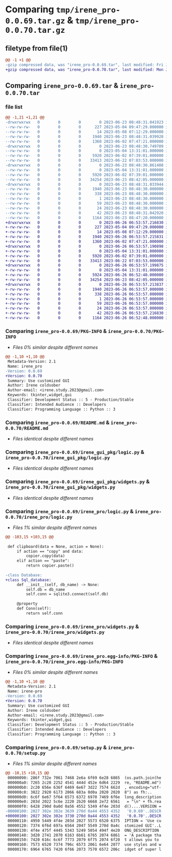 # Comparing `tmp/irene_pro-0.0.69.tar.gz` & `tmp/irene_pro-0.0.70.tar.gz`

## filetype from file(1)

```diff
@@ -1 +1 @@
-gzip compressed data, was "irene_pro-0.0.69.tar", last modified: Fri Jun 23 08:48:31 2023, max compression
+gzip compressed data, was "irene_pro-0.0.70.tar", last modified: Mon Jun 26 06:53:57 2023, max compression
```

## Comparing `irene_pro-0.0.69.tar` & `irene_pro-0.0.70.tar`

### file list

```diff
@@ -1,21 +1,21 @@
-drwxrwxrwx   0        0        0        0 2023-06-23 08:48:31.041923 irene_pro-0.0.69/
--rw-rw-rw-   0        0        0      227 2023-05-04 09:47:29.000000 irene_pro-0.0.69/LICENSE
--rw-rw-rw-   0        0        0       14 2023-05-08 07:12:29.000000 irene_pro-0.0.69/MANIFEST.in
--rw-rw-rw-   0        0        0     1940 2023-06-23 08:48:31.039928 irene_pro-0.0.69/PKG-INFO
--rw-rw-rw-   0        0        0     1360 2023-06-02 07:47:21.000000 irene_pro-0.0.69/README.md
-drwxrwxrwx   0        0        0        0 2023-06-23 08:48:30.749709 irene_pro-0.0.69/irene_gui_pkg/
--rw-rw-rw-   0        0        0        0 2023-05-04 13:31:01.000000 irene_pro-0.0.69/irene_gui_pkg/__init__.py
--rw-rw-rw-   0        0        0     5920 2023-06-02 07:39:01.000000 irene_pro-0.0.69/irene_gui_pkg/logic.py
--rw-rw-rw-   0        0        0    33413 2023-06-22 07:03:53.000000 irene_pro-0.0.69/irene_gui_pkg/widgets.py
-drwxrwxrwx   0        0        0        0 2023-06-23 08:48:30.861408 irene_pro-0.0.69/irene_pro/
--rw-rw-rw-   0        0        0        0 2023-05-04 13:31:01.000000 irene_pro-0.0.69/irene_pro/__init__.py
--rw-rw-rw-   0        0        0     5920 2023-06-02 07:39:01.000000 irene_pro-0.0.69/irene_pro/logic.py
--rw-rw-rw-   0        0        0    34254 2023-06-23 08:42:05.000000 irene_pro-0.0.69/irene_pro/widgets.py
-drwxrwxrwx   0        0        0        0 2023-06-23 08:48:31.033944 irene_pro-0.0.69/irene_pro.egg-info/
--rw-rw-rw-   0        0        0     1940 2023-06-23 08:48:30.000000 irene_pro-0.0.69/irene_pro.egg-info/PKG-INFO
--rw-rw-rw-   0        0        0      338 2023-06-23 08:48:30.000000 irene_pro-0.0.69/irene_pro.egg-info/SOURCES.txt
--rw-rw-rw-   0        0        0        1 2023-06-23 08:48:30.000000 irene_pro-0.0.69/irene_pro.egg-info/dependency_links.txt
--rw-rw-rw-   0        0        0       59 2023-06-23 08:48:30.000000 irene_pro-0.0.69/irene_pro.egg-info/requires.txt
--rw-rw-rw-   0        0        0       24 2023-06-23 08:48:30.000000 irene_pro-0.0.69/irene_pro.egg-info/top_level.txt
--rw-rw-rw-   0        0        0       42 2023-06-23 08:48:31.042920 irene_pro-0.0.69/setup.cfg
--rw-rw-rw-   0        0        0     1164 2023-06-23 08:47:20.000000 irene_pro-0.0.69/setup.py
+drwxrwxrwx   0        0        0        0 2023-06-26 06:53:57.216830 irene_pro-0.0.70/
+-rw-rw-rw-   0        0        0      227 2023-05-04 09:47:29.000000 irene_pro-0.0.70/LICENSE
+-rw-rw-rw-   0        0        0       14 2023-05-08 07:12:29.000000 irene_pro-0.0.70/MANIFEST.in
+-rw-rw-rw-   0        0        0     1940 2023-06-26 06:53:57.215831 irene_pro-0.0.70/PKG-INFO
+-rw-rw-rw-   0        0        0     1360 2023-06-02 07:47:21.000000 irene_pro-0.0.70/README.md
+drwxrwxrwx   0        0        0        0 2023-06-26 06:53:57.190898 irene_pro-0.0.70/irene_gui_pkg/
+-rw-rw-rw-   0        0        0        0 2023-05-04 13:31:01.000000 irene_pro-0.0.70/irene_gui_pkg/__init__.py
+-rw-rw-rw-   0        0        0     5920 2023-06-02 07:39:01.000000 irene_pro-0.0.70/irene_gui_pkg/logic.py
+-rw-rw-rw-   0        0        0    33413 2023-06-22 07:03:53.000000 irene_pro-0.0.70/irene_gui_pkg/widgets.py
+drwxrwxrwx   0        0        0        0 2023-06-26 06:53:57.199875 irene_pro-0.0.70/irene_pro/
+-rw-rw-rw-   0        0        0        0 2023-05-04 13:31:01.000000 irene_pro-0.0.70/irene_pro/__init__.py
+-rw-rw-rw-   0        0        0     5924 2023-06-26 06:52:40.000000 irene_pro-0.0.70/irene_pro/logic.py
+-rw-rw-rw-   0        0        0    34254 2023-06-23 08:42:05.000000 irene_pro-0.0.70/irene_pro/widgets.py
+drwxrwxrwx   0        0        0        0 2023-06-26 06:53:57.213837 irene_pro-0.0.70/irene_pro.egg-info/
+-rw-rw-rw-   0        0        0     1940 2023-06-26 06:53:57.000000 irene_pro-0.0.70/irene_pro.egg-info/PKG-INFO
+-rw-rw-rw-   0        0        0      338 2023-06-26 06:53:57.000000 irene_pro-0.0.70/irene_pro.egg-info/SOURCES.txt
+-rw-rw-rw-   0        0        0        1 2023-06-26 06:53:57.000000 irene_pro-0.0.70/irene_pro.egg-info/dependency_links.txt
+-rw-rw-rw-   0        0        0       59 2023-06-26 06:53:57.000000 irene_pro-0.0.70/irene_pro.egg-info/requires.txt
+-rw-rw-rw-   0        0        0       24 2023-06-26 06:53:57.000000 irene_pro-0.0.70/irene_pro.egg-info/top_level.txt
+-rw-rw-rw-   0        0        0       42 2023-06-26 06:53:57.216830 irene_pro-0.0.70/setup.cfg
+-rw-rw-rw-   0        0        0     1164 2023-06-26 06:52:48.000000 irene_pro-0.0.70/setup.py
```

### Comparing `irene_pro-0.0.69/PKG-INFO` & `irene_pro-0.0.70/PKG-INFO`

 * *Files 0% similar despite different names*

```diff
@@ -1,10 +1,10 @@
 Metadata-Version: 2.1
 Name: irene_pro
-Version: 0.0.69
+Version: 0.0.70
 Summary: Use customized GUI
 Author: Irene coldsober
 Author-email: <irene.study.2023@gmail.com>
 Keywords: tkinter,widget,gui
 Classifier: Development Status :: 5 - Production/Stable
 Classifier: Intended Audience :: Developers
 Classifier: Programming Language :: Python :: 3
```

### Comparing `irene_pro-0.0.69/README.md` & `irene_pro-0.0.70/README.md`

 * *Files identical despite different names*

### Comparing `irene_pro-0.0.69/irene_gui_pkg/logic.py` & `irene_pro-0.0.70/irene_gui_pkg/logic.py`

 * *Files identical despite different names*

### Comparing `irene_pro-0.0.69/irene_gui_pkg/widgets.py` & `irene_pro-0.0.70/irene_gui_pkg/widgets.py`

 * *Files identical despite different names*

### Comparing `irene_pro-0.0.69/irene_pro/logic.py` & `irene_pro-0.0.70/irene_pro/logic.py`

 * *Files 1% similar despite different names*

```diff
@@ -103,15 +103,15 @@
 
 def clipboard(data = None, action = None):
     if action == "copy" and data:
         copier.copy(data)
     elif action == "paste":
         return copier.paste()
     
-class Database:
+class Sql_database:
     def __init__(self, db_name) -> None:
         self.db = db_name
         self.conn = sqlite3.connect(self.db)
     
     @property
     def Conn(self):
         return self.conn
```

### Comparing `irene_pro-0.0.69/irene_pro/widgets.py` & `irene_pro-0.0.70/irene_pro/widgets.py`

 * *Files identical despite different names*

### Comparing `irene_pro-0.0.69/irene_pro.egg-info/PKG-INFO` & `irene_pro-0.0.70/irene_pro.egg-info/PKG-INFO`

 * *Files 0% similar despite different names*

```diff
@@ -1,10 +1,10 @@
 Metadata-Version: 2.1
 Name: irene-pro
-Version: 0.0.69
+Version: 0.0.70
 Summary: Use customized GUI
 Author: Irene coldsober
 Author-email: <irene.study.2023@gmail.com>
 Keywords: tkinter,widget,gui
 Classifier: Development Status :: 5 - Production/Stable
 Classifier: Intended Audience :: Developers
 Classifier: Programming Language :: Python :: 3
```

### Comparing `irene_pro-0.0.69/setup.py` & `irene_pro-0.0.70/setup.py`

 * *Files 1% similar despite different names*

```diff
@@ -10,15 +10,15 @@
 00000090: 286f 732e 7061 7468 2e6a 6f69 6e28 6865  (os.path.join(he
 000000a0: 7265 2c20 2252 4541 444d 452e 6d64 2229  re, "README.md")
 000000b0: 2c20 656e 636f 6469 6e67 3d22 7574 662d  , encoding="utf-
 000000c0: 3822 2920 6173 2066 683a 0d0a 2020 2020  8") as fh:..    
 000000d0: 6c6f 6e67 5f64 6573 6372 6970 7469 6f6e  long_description
 000000e0: 203d 2022 5c6e 2220 2b20 6668 2e72 6561   = "\n" + fh.rea
 000000f0: 6428 290d 0a0d 0a56 4552 5349 4f4e 203d  d()....VERSION =
-00000100: 2027 302e 302e 3639 270d 0a44 4553 4352   '0.0.69'..DESCR
+00000100: 2027 302e 302e 3730 270d 0a44 4553 4352   '0.0.70'..DESCR
 00000110: 4950 5449 4f4e 203d 2027 5573 6520 6375  IPTION = 'Use cu
 00000120: 7374 6f6d 697a 6564 2047 5549 270d 0a4c  stomized GUI'..L
 00000130: 4f4e 475f 4445 5343 5249 5054 494f 4e20  ONG_DESCRIPTION 
 00000140: 3d20 2741 2070 6163 6b61 6765 2074 6861  = 'A package tha
 00000150: 7420 616c 6c6f 7773 2079 6f75 2074 6f20  t allows you to 
 00000160: 7573 6520 7374 796c 6573 2061 6e64 2077  use styles and w
 00000170: 6964 6765 7420 6f66 2073 7570 6572 206c  idget of super l
```


